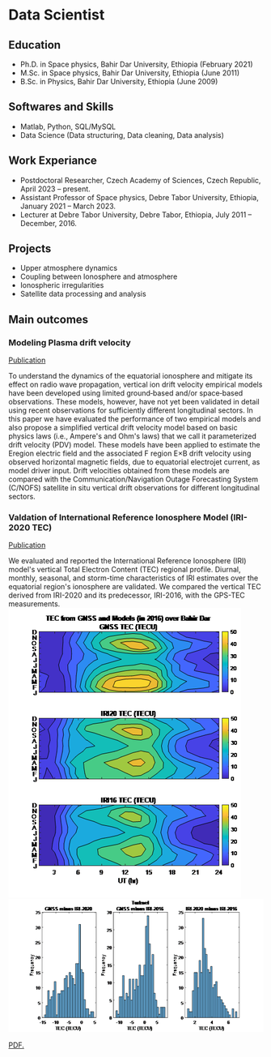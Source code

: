 # Data Scientist

## Education

- Ph.D. in Space physics, Bahir Dar University, Ethiopia (February 2021)
- M.Sc. in Space physics, Bahir Dar University, Ethiopia (June 2011)
- B.Sc. in Physics, Bahir Dar University, Ethiopia (June 2009)

## Softwares and Skills
- Matlab, Python, SQL/MySQL
- Data Science (Data structuring, Data cleaning, Data analysis)

## Work Experiance
- Postdoctoral Researcher, Czech Academy of Sciences, Czech Republic, April 2023 – present.
- Assistant Professor of Space physics, Debre Tabor University, Ethiopia, January 2021 – March 2023.
- Lecturer at Debre Tabor University, Debre Tabor, Ethiopia, July 2011 – December, 2016.

## Projects
- Upper atmosphere dynamics
- Coupling between Ionosphere and atmosphere
- Ionospheric irregularities
- Satellite data processing and analysis

## Main outcomes
### Modeling Plasma drift velocity
[Publication](https://agupubs.onlinelibrary.wiley.com/doi/epdf/10.1029/2019RS006800)

To understand the dynamics of the equatorial ionosphere and mitigate its effect on radio wave propagation, vertical ion drift velocity empirical models have been developed using limited ground‐based and/or space‐based observations. These models, however, have not yet been validated in detail using recent observations for sufficiently different longitudinal sectors. In this paper we have evaluated the performance of two empirical models and also propose a simplified vertical drift velocity model based on basic physics laws (i.e., Ampere's and Ohm's laws) that we call it parameterized drift velocity (PDV) model. These models have been applied to estimate the Eregion electric field and the associated F region E×B drift velocity using observed horizontal magnetic fields, due to equatorial electrojet current, as model driver input. Drift velocities obtained from these models are compared with the Communication/Navigation Outage Forecasting System (C/NOFS) satellite in situ vertical drift observations for different longitudinal sectors.

 

### Valdation of International Reference Ionosphere Model (IRI-2020 TEC)
[Publication](https://www.sciencedirect.com/science/article/pii/S0273117723007913)

We evaluated and reported the International Reference Ionosphere (IRI) model's vertical Total Electron Content (TEC) regional profile. Diurnal, monthly, seasonal, and storm-time characteristics of IRI estimates over the equatorial region's ionosphere are validated. We compared the vertical TEC derived from IRI-2020 and its predecessor, IRI-2016, with the GPS-TEC measurements.
![IRI-2020 TEC](Contour.png) ![IRI-2020 TEC](Histogram.png)

<a href="Habtamu-Alemu.github.io/Resume.pdf" target="_blank">PDF.</a>
